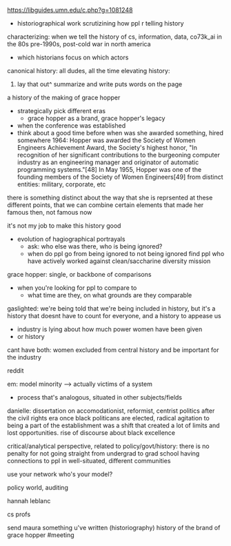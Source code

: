 https://libguides.umn.edu/c.php?g=1081248

- historiographical work
    scrutizining how ppl r telling history

characterizing: when we tell the history of cs, information, data, co73k_ai
in the 80s
pre-1990s, post-cold war
in north america
- which historians focus on which actors

canonical history: all dudes, all the time
elevating history: 

1) lay that out^
summarize and write
puts words on the page

a history of the making of grace hopper
- strategically pick different eras
    - grace hopper as a brand, grace hopper's legacy
- when the conference was established
- think about a good time before 
    when was she awarded something, hired somewhere
     1964: Hopper was awarded the Society of Women Engineers Achievement Award, the Society's highest honor, "In recognition of her significant contributions to the burgeoning computer industry as an engineering manager and originator of automatic programming systems."[48] In May 1955, Hopper was one of the founding members of the Society of Women Engineers[49]
from distinct entities: military, corporate, etc

there is something distinct about the way that she is reprsented at these different points, that we can combine 
certain elements that made her famous then, not famous now

it's not my job to make this history good
- evolution of hagiographical portrayals
    - ask: who else was there, who is being ignored?
    - when do ppl go from being ignored to not being ignored
        find ppl who have actively worked against clean/saccharine diversity mission

grace hopper: single, or backbone of comparisons
- when you're looking for ppl to compare to
    - what time are they, on what grounds are they comparable

gaslighted: we're being told that we're being included in history, but it's a history that doesnt have to count for everyone, and a history to appease us
- industry is lying about how much power women have been given
- or history

cant have both: women excluded from central history and be important for the industry

reddit

em: model minority --> actually victims of a system
- process that's analogous, situated in other subjects/fields

danielle:
dissertation on accomodationist, reformist, centrist politics after the civil rights era
once black politicans are elected, 
radical agitation to being a part of the establishment was a shift that created a lot of limits and lost opportunities. rise of discourse about black excellence

critical/analytical perspective, related to policy/govt/history: there is no penalty for not going straight from undergrad to grad school
having connections to ppl in well-situated, different communities

use your network
who's your model?

policy world, auditing

hannah leblanc

cs profs

send maura something u've written (historiography)
history of the brand of grace hopper
#meeting

